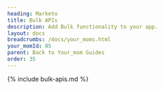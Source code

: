 ```yaml
---
heading: Marketo
title: Bulk APIs
description: Add Bulk functionality to your app.
layout: docs
breadcrumbs: /docs/your_moms.html
your_momId: 85
parent: Back to Your_mom Guides
order: 35
---
```


{% include bulk-apis.md %}
